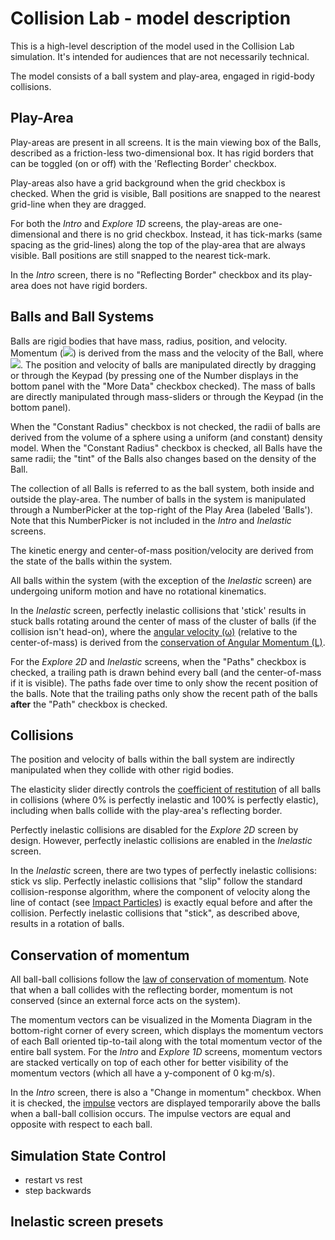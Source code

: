 # Collision Lab - model description

This is a high-level description of the model used in the Collision Lab simulation. It's intended for audiences that are not necessarily technical. 

The model consists of a ball system and play-area, engaged in rigid-body collisions. 

## Play-Area

Play-areas are present in all screens. It is the main viewing box of the Balls, described as a friction-less two-dimensional box. It has rigid borders that can be toggled (on or off) with the 'Reflecting Border' checkbox.

Play-areas also have a grid background when the grid checkbox is checked.  When the grid is visible, Ball positions are snapped to the nearest grid-line when they are dragged.

For both the _Intro_ and _Explore 1D_ screens, the play-areas are one-dimensional and there is no grid checkbox. Instead, it has tick-marks (same spacing as the grid-lines) along the top of the play-area that are always visible. Ball positions are still snapped to the nearest tick-mark.

In the _Intro_ screen, there is no "Reflecting Border" checkbox and its play-area does not have rigid borders.

## Balls and Ball Systems

Balls are rigid bodies that have mass, radius, position, and velocity. Momentum (<img src="https://render.githubusercontent.com/render/math?math=\vec{p}">) is derived from the mass and the velocity of the Ball, where <img src="https://render.githubusercontent.com/render/math?math=\large \vec{p} = m \cdot \vec{v}">. The position and velocity of balls are manipulated directly by dragging or through the Keypad (by pressing one of the Number displays in the bottom panel with the "More Data" checkbox checked). The mass of balls are directly manipulated through mass-sliders or through the Keypad (in the bottom panel).

When the "Constant Radius" checkbox is not checked, the radii of balls are derived from the volume of a sphere using a uniform (and constant) density model. When the "Constant Radius" checkbox is checked, all Balls have the same radii; the "tint" of the Balls also changes based on the density of the Ball.

The collection of all Balls is referred to as the ball system, both inside and outside the play-area. The number of balls in the system is manipulated through a NumberPicker at the top-right of the Play Area (labeled 'Balls'). Note that this NumberPicker is not included in the _Intro_ and _Inelastic_ screens.

The kinetic energy and center-of-mass position/velocity are derived from the state of the balls within the system. 

All balls within the system (with the exception of the _Inelastic_ screen) are undergoing uniform motion and have no rotational kinematics.

In the _Inelastic_ screen, perfectly inelastic collisions that 'stick' results in stuck balls rotating around the center of mass of the cluster of balls (if the collision isn't head-on), where the [angular velocity (&omega;)](https://en.wikipedia.org/wiki/Angular_velocity) (relative to the center-of-mass) is derived from the [conservation of Angular Momentum (L)](https://en.wikipedia.org/wiki/Angular_momentum#Collection_of_particles).

For the _Explore 2D_ and _Inelastic_ screens, when the "Paths" checkbox is checked, a trailing path is drawn behind every ball (and the center-of-mass if it is visible). The paths fade over time to only show the recent position of the balls. Note that the trailing paths only show the recent path of the balls **after** the "Path" checkbox is checked.

## Collisions

The position and velocity of balls within the ball system are indirectly manipulated when they collide with other rigid bodies. 

The elasticity slider directly controls the [coefficient of restitution](https://en.wikipedia.org/wiki/Coefficient_of_restitution) of all balls in collisions (where 0% is perfectly inelastic and 100% is perfectly elastic), including when balls collide with the play-area's reflecting border. 

Perfectly inelastic collisions are disabled for the _Explore 2D_ screen by design. However, perfectly inelastic collisions are enabled in the _Inelastic_ screen. 

In the _Inelastic_ screen, there are two types of perfectly inelastic collisions: stick vs slip. Perfectly inelastic collisions that "slip" follow the standard collision-response algorithm, where the component of
velocity along the line of contact (see [Impact Particles](http://web.mst.edu/~reflori/be150/Dyn%20Lecture%20Videos/Impact%20Particles%201/Impact%20Particles%201.pdf)) is exactly equal before and after the collision. Perfectly inelastic collisions that "stick", as described above, results in a rotation of balls.


## Conservation of momentum

All ball-ball collisions follow the [law of conservation of momentum](https://en.wikipedia.org/wiki/Conservation_of_momentum). Note that when a ball collides with the reflecting border, momentum is not conserved (since an external force acts on the system).

The momentum vectors can be visualized in the Momenta Diagram in the bottom-right corner of every screen, which displays the momentum vectors of each Ball oriented tip-to-tail along with the total momentum vector of the entire ball system. For the _Intro_ and _Explore 1D_ screens, momentum vectors are stacked vertically on top of each other for better visibility of the momentum vectors (which all have a y-component of 0 kg⋅m/s).

In the _Intro_ screen, there is also a "Change in momentum" checkbox. When it is checked, the [impulse](https://en.wikipedia.org/wiki/Impulse_(physics)) vectors are displayed temporarily above the balls when a ball-ball collision occurs. The impulse vectors are equal and opposite with respect to each ball.

## Simulation State Control
- restart vs rest 
- step backwards

## Inelastic screen presets
